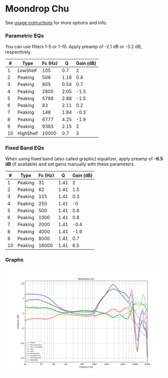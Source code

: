 # Moondrop Chu
See [usage instructions](https://github.com/jaakkopasanen/AutoEq#usage) for more options and info.

### Parametric EQs
You can use filters 1-5 or 1-10. Apply preamp of -2.1 dB or -3.2 dB, respectively.

|   # | Type      |   Fc (Hz) |    Q |   Gain (dB) |
|-----|-----------|-----------|------|-------------|
|   1 | LowShelf  |       105 | 0.7  |         2   |
|   2 | Peaking   |       506 | 1.16 |         0.4 |
|   3 | Peaking   |       805 | 0.54 |         0.7 |
|   4 | Peaking   |      2805 | 2.05 |        -1.5 |
|   5 | Peaking   |      5788 | 2.88 |        -1.5 |
|   6 | Peaking   |        83 | 2.11 |         0.2 |
|   7 | Peaking   |       148 | 1.84 |        -0.3 |
|   8 | Peaking   |      6777 | 4.25 |        -1.9 |
|   9 | Peaking   |      9383 | 2.15 |         2   |
|  10 | HighShelf |     10000 | 0.7  |         3   |

### Fixed Band EQs
When using fixed band (also called graphic) equalizer, apply preamp of **-6.5 dB** (if available) and set gains manually with these parameters.

|   # | Type    |   Fc (Hz) |    Q |   Gain (dB) |
|-----|---------|-----------|------|-------------|
|   1 | Peaking |        31 | 1.41 |         2   |
|   2 | Peaking |        62 | 1.41 |         1.5 |
|   3 | Peaking |       125 | 1.41 |         0.3 |
|   4 | Peaking |       250 | 1.41 |        -0   |
|   5 | Peaking |       500 | 1.41 |         0.8 |
|   6 | Peaking |      1000 | 1.41 |         0.8 |
|   7 | Peaking |      2000 | 1.41 |        -0.4 |
|   8 | Peaking |      4000 | 1.41 |        -1.6 |
|   9 | Peaking |      8000 | 1.41 |         0.7 |
|  10 | Peaking |     16000 | 1.41 |         6.5 |

### Graphs
![](./Moondrop%20Chu.png)
